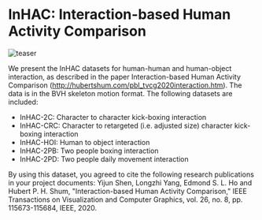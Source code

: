 # InHAC: Interaction-based Human Activity Comparison

![teaser](https://user-images.githubusercontent.com/77708790/146571925-dc3b1e8c-d7dd-42e9-9103-1aa4e0bd5c5d.png)

We present the InHAC datasets for human-human and human-object interaction, as described in the paper Interaction-based Human Activity Comparison (http://hubertshum.com/pbl_tvcg2020interaction.htm). The data is in the BVH skeleton motion format. The following datasets are included:
- InHAC-2C: Character to character kick-boxing interaction
- InHAC-CRC: Character to retargeted (i.e. adjusted size) character kick-boxing interaction
- InHAC-HOI: Human to object interaction
- InHAC-2PB: Two people boxing interaction
- InHAC-2PD: Two people daily movement interaction

By using this dataset, you agreed to cite the following research publications in your project documents:
Yijun Shen, Longzhi Yang, Edmond S. L. Ho and Hubert P. H. Shum, "Interaction-based Human Activity Comparison," IEEE Transactions on Visualization and Computer Graphics, vol. 26, no. 8, pp. 115673-115684, IEEE, 2020.

